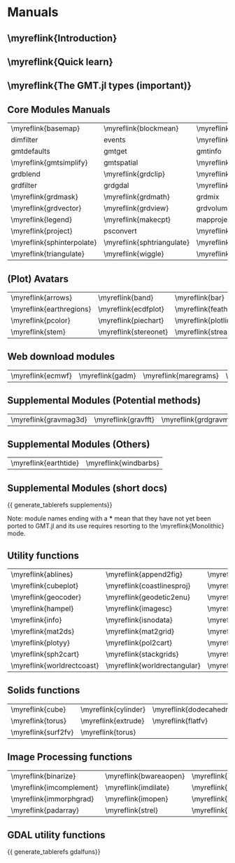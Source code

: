 
# Manuals

## \myreflink{Introduction}

## \myreflink{Quick learn}

## \myreflink{The GMT.jl types (important)}

## Core Modules Manuals

|  |  |  |  |  |  |  |  |
|:-----|:----|:----|:----|:----|:----|:----|:----|
| \myreflink{basemap} | \myreflink{blockmean} | \myreflink{blockmedian} | \myreflink{blockmode} | \myreflink{clip} | \myreflink{coast} | \myreflink{colorbar} | \myreflink{contour} |
| dimfilter  |  events  | \myreflink{filter1d} | \myreflink{fitcircle} | \myreflink{gmt2kml} | \myreflink{gmtbinstats} | \myreflink{gmtconnect} | \myreflink{gmtconvert} |
| gmtdefaults | gmtget | gmtinfo |  gmtlogo | \myreflink{gmtmath} | gmtregress | \myreflink{gmtselect} | \myreflink{gmtset} |
| \myreflink{gmtsimplify} | gmtspatial | \myreflink{gmtsplit} | gmtvector | gmtwhich | \myreflink{grd2cpt} | \myreflink{grd2kml} | \myreflink{grd2xyz} |
|  grdblend | \myreflink{grdclip} | \myreflink{grdcontour} | grdconvert | \myreflink{grdcut} |  grdedit |  grdfft | \myreflink{grdfill} |
| grdfilter | grdgdal | \myreflink{grdgradient} | \myreflink{grdhisteq} | \myreflink{grdimage} | \myreflink{grdinfo} | grdinterpolate | \myreflink{grdlandmask} |
| \myreflink{grdmask} | \myreflink{grdmath} | grdmix | \myreflink{grdpaste} |  grdproject | \myreflink{grdsample} | \myreflink{grdtrack} | \myreflink{grdtrend} |
| \myreflink{grdvector} | \myreflink{grdview} | grdvolume | greenspline | \myreflink{histogram} | \myreflink{image} | \myreflink{inset} | kml2gmt |
| \myreflink{legend} | \myreflink{makecpt} |  mapproject | \myreflink{mask} | \myreflink{movie} | \myreflink{nearneighbor} | \myreflink{plot} | \myreflink{plot3d} |
| \myreflink{project} |  psconvert | \myreflink{rose} | \myreflink{sample1d} | \myreflink{solar} | \myreflink{spectrum1d} | sph2grd | sphdistance |
| \myreflink{sphinterpolate} | \myreflink{sphtriangulate} | \myreflink{subplot} | \myreflink{surface} | \myreflink{ternary} | \myreflink{text} | \myreflink{trend1d} | \myreflink{trend2d} |
| \myreflink{triangulate} | \myreflink{wiggle} | \myreflink{xyz2grd} |  |  |  |  |  |

## (Plot) Avatars

|  |  |  |  |  |  |  |  |  |  |
|:-----|:----|:----|:----|:----|:----|:----|:----|:----|:----|
| \myreflink{arrows} | \myreflink{band} | \myreflink{bar} | \myreflink{bar3} | \myreflink{biplot} | \myreflink{boxplot} | \myreflink{bubblechart} | \myreflink{contourf} | \myreflink{cornerplot} | \myreflink{decorated} |
| \myreflink{earthregions} | \myreflink{ecdfplot} | \myreflink{feather} | \myreflink{fill_between} | \myreflink{hband} | \myreflink{hlines} | \myreflink{logo} | \myreflink{lines} | \myreflink{marginalhist} | \myreflink{parallelplot} |
| \myreflink{pcolor} | \myreflink{piechart} | \myreflink{plotlinefit} | \myreflink{qqplot} | \myreflink{quiver} | \myreflink{radar} | \myreflink{sealand} | \myreflink{scatter} | \myreflink{scatter3} | \myreflink{stairs} |
| \myreflink{stem} | \myreflink{stereonet} | \myreflink{streamlines} | \myreflink{triplot} | \myreflink{trisurf} | \myreflink{vband} | \myreflink{violin} | \myreflink{vlines} |  |  |

## Web download modules

|  |  |  |  |  |  |  |  |  |
|:-----|:----|:----|:----|:----|:----|:----|:----|:----|
| \myreflink{ecmwf} | \myreflink{gadm} | \myreflink{maregrams} | \myreflink{meteostat} | \myreflink{mosaic} | \myreflink{pastplates} | \myreflink{seismicity} | \myreflink{weather} | \myreflink{wmsread} |


## Supplemental Modules (Potential methods)
|  |  |  |  |  |  |  |  |
|:-----|:----|:----|:----|:----|:----|:----|:----|
| \myreflink{gravmag3d} | \myreflink{gravfft} | \myreflink{grdgravmag3d} | \myreflink{gravprisms} | \myreflink{magref} | \myreflink{parkergrav} | \myreflink{parkermag} |  |

## Supplemental Modules (Others)
|  |  |
|:-----|:----|
| \myreflink{earthtide} | \myreflink{windbarbs} |

## Supplemental Modules (short docs)

{{ generate_tablerefs supplements}}

Note: module names ending with a **\*** mean that they have not yet been ported to GMT.jl and
its use requires resorting to the \myreflink{Monolithic} mode.

## Utility functions

|  |  |  |  |  |  |  |  |
|:-----|:----|:----|:----|:----|:----|:----|:----|
| \myreflink{ablines} | \myreflink{append2fig} | \myreflink{blendimg!} | \myreflink{cart2pol} | \myreflink{cart2sph} | \myreflink{colorzones!} | \myreflink{cpt4dcw} | \myreflink{crop} |
| \myreflink{cubeplot} | \myreflink{coastlinesproj} | \myreflink{cubeslice} | \myreflink{date2doy} | \myreflink{delrows!} | \myreflink{doy2date} | \myreflink{findpeaks} | \myreflink{gadm} |
| \myreflink{geocoder} | \myreflink{geodetic2enu} | \myreflink{getbyattrib} | \myreflink{gmtread} | \myreflink{gmtwrite} | \myreflink{graticules} | \myreflink{gridit} | \myreflink{gunique} |
| \myreflink{hampel} | \myreflink{imagesc} | \myreflink{inpolygon} | \myreflink{inwhichpolygon} | \myreflink{image_alpha!} | \myreflink{image_cpt!} | \myreflink{imshow} | \myreflink{ind2rgb} |
| \myreflink{info} | \myreflink{isnodata} | \myreflink{isoutlier} | \myreflink{lazread} | \myreflink{lazwrite} | \myreflink{lelandshade} | \myreflink{linearfitxy} | \myreflink{magic} |
| \myreflink{mat2ds} | \myreflink{mat2grid} | \myreflink{mat2img} | \myreflink{mosaic} | \myreflink{ODE2ds} | \myreflink{orbits} | \myreflink{pca} | \myreflink{plotgrid!} |
| \myreflink{plotyy} | \myreflink{pol2cart} | \myreflink{polygonlevels} | \myreflink{rasterzones!} | \myreflink{regiongeog} | \myreflink{remotegrid} | \myreflink{rescale} | \myreflink{slicecube} |
| \myreflink{sph2cart} | \myreflink{stackgrids} | \myreflink{ter2cart} | \myreflink{theme} | \myreflink{uniqueind} | \myreflink{vecangles} | \myreflink{whereami} | \myreflink{worldrectgrid} |
| \myreflink{worldrectcoast} | \myreflink{worldrectangular} | \myreflink{xyzw2cube} | \myreflink{yeardecimal} | \myreflink{zonal_stats} |  |  |  |

## Solids functions

|  |  |  |  |  |  |  |  |
|:----|:----|:----|:----|:----|:----|:----|:----|
| \myreflink{cube} | \myreflink{cylinder} | \myreflink{dodecahedron} | \myreflink{ellipse3D} | \myreflink{icosahedron} | \myreflink{octahedron} | \myreflink{sphere} | \myreflink{tetrahedron} |
| \myreflink{torus} | \myreflink{extrude} | \myreflink{flatfv} | \myreflink{fv2fv} | \myreflink{grid2tri} | \myreflink{loft} | \myreflink{replicant} | \myreflink{revolve} |
| \myreflink{surf2fv} | \myreflink{torus} |  |  |  |  |  |  |


## Image Processing functions

|  |  |  |  |  |  |  |  |
|:-----|:----|:----|:----|:----|:----|:----|:----|
| \myreflink{binarize} | \myreflink{bwareaopen} | \myreflink{bwhitmiss} | \myreflink{bwperim} | \myreflink{bwskell} | \myreflink{fillsinks} | \myreflink{imbothat} | \myreflink{imclose} |
| \myreflink{imcomplement} | \myreflink{imdilate} | \myreflink{imerode} | \myreflink{imfill} | \myreflink{imfilter} | \myreflink{imhdome} | \myreflink{imhmin} | \myreflink{imhmax} |
| \myreflink{immorphgrad} | \myreflink{imopen} | \myreflink{imrankfilter} | \myreflink{imreconstruct} | \myreflink{imsegment} | \myreflink{imsobel} | \myreflink{imtophat} | \myreflink{isodata} |
| \myreflink{padarray} | \myreflink{strel} | \myreflink{rgb2gray} | \myreflink{rgb2lab} | \myreflink{rgb2ycbcr} |  |  |  |

## GDAL utility functions

{{ generate_tablerefs gdalfuns}}
